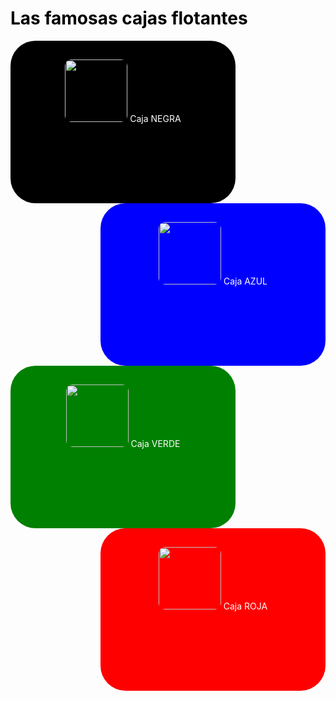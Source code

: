 <!DOCTYPE html>
<html>
<head>
    <title>PRÁCTICA</title>
<style> 
body{
color:white;
}
h1{
    color:black;
}
div {
width: 300px;
height: 200px;
padding: 30px;
text-align: center;
border-radius: 40px;
}
#cajaNegra {
background-color:black;
float:left;
}
#cajaAzul {
background-color:blue;
float:right;
}
#cajaVerde {
background-color: green;
float: left;
}
#cajaRoja {
background-color: red;
float: right;
}
img{
width:100;
height: 100px;
border-radius: 10px;
}
</style>
</head>
<body>
<h1>Las famosas cajas flotantes</h1>
<div id="cajaNegra"> <img src= "https://viverodelchaja.com.uy/wp-content/uploads/2023/05/JACARANDA1-1.jpg"> Caja NEGRA </div>	  
<div id="cajaAzul"> <img src= "https://viverodelchaja.com.uy/wp-content/uploads/2023/05/JACARANDA1-1.jpg"> Caja AZUL </div>
<div id="cajaVerde"> <img src= "https://viverodelchaja.com.uy/wp-content/uploads/2023/05/JACARANDA1-1.jpg"> Caja VERDE</div>
<div id="cajaRoja"> <img src= "https://viverodelchaja.com.uy/wp-content/uploads/2023/05/JACARANDA1-1.jpg"> Caja ROJA </div>
</body>
</html>
